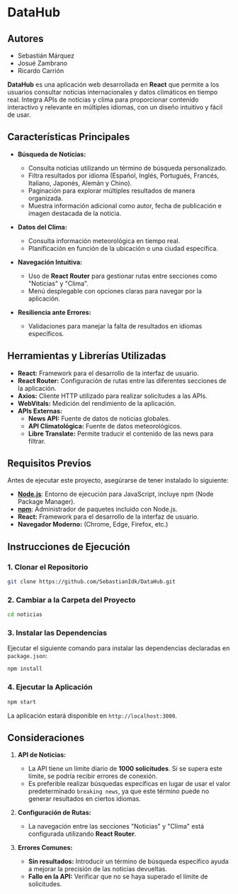 # DataHub
## Autores
- Sebastián Márquez
- Josué Zambrano
- Ricardo Carrión

**DataHub** es una aplicación web desarrollada en **React** que permite a los usuarios consultar noticias internacionales y datos climáticos en tiempo real. Integra APIs de noticias y clima para proporcionar contenido interactivo y relevante en múltiples idiomas, con un diseño intuitivo y fácil de usar.


## Características Principales
- **Búsqueda de Noticias:**
  - Consulta noticias utilizando un término de búsqueda personalizado.
  - Filtra resultados por idioma (Español, Inglés, Portugués, Francés, Italiano, Japonés, Alemán y Chino).
  - Paginación para explorar múltiples resultados de manera organizada.
  - Muestra información adicional como autor, fecha de publicación e imagen destacada de la noticia.

- **Datos del Clima:**
  - Consulta información meteorológica en tiempo real.
  - Planificación en función de la ubicación o una ciudad específica.

- **Navegación Intuitiva:**
  - Uso de **React Router** para gestionar rutas entre secciones como "Noticias" y "Clima".
  - Menú desplegable con opciones claras para navegar por la aplicación.

- **Resiliencia ante Errores:**
  - Validaciones para manejar la falta de resultados en idiomas específicos.

## Herramientas y Librerías Utilizadas
- **React:** Framework para el desarrollo de la interfaz de usuario.
- **React Router:** Configuración de rutas entre las diferentes secciones de la aplicación.
- **Axios:** Cliente HTTP utilizado para realizar solicitudes a las APIs.
- **WebVitals:** Medición del rendimiento de la aplicación.
- **APIs Externas:**
  - **News API:** Fuente de datos de noticias globales.
  - **API Climatológica:** Fuente de datos meteorológicos.
  - **Libre Translate:** Permite traducir el contenido de las news para filtrar.

## Requisitos Previos
Antes de ejecutar este proyecto, asegúrarse de tener instalado lo siguiente:
- [**Node.js**](https://nodejs.org/): Entorno de ejecución para JavaScript, incluye npm (Node Package Manager).
- [**npm**](https://www.npmjs.com/): Administrador de paquetes incluido con Node.js.
- **React:** Framework para el desarrollo de la interfaz de usuario.
- **Navegador Moderno:** (Chrome, Edge, Firefox, etc.)

## Instrucciones de Ejecución
### 1. Clonar el Repositorio
```bash
git clone https://github.com/SebastianIdk/DataHub.git
```
### 2. Cambiar a la Carpeta del Proyecto
```bash
cd noticias
```
### 3. Instalar las Dependencias
Ejecutar el siguiente comando para instalar las dependencias declaradas en `package.json`:
```bash
npm install
```
### 4. Ejecutar la Aplicación
```bash
npm start
```
La aplicación estará disponible en `http://localhost:3000`.

## Consideraciones
1. **API de Noticias:**
   - La API tiene un límite diario de **1000 solicitudes**. Si se supera este límite, se podría recibir errores de conexión.
   - Es preferible realizar búsquedas específicas en lugar de usar el valor predeterminado `breaking news`, ya que este término puede no generar resultados en ciertos idiomas.

2. **Configuración de Rutas:**
   - La navegación entre las secciones "Noticias" y "Clima" está configurada utilizando **React Router**.

3. **Errores Comunes:**
   - **Sin resultados:** Introducir un término de búsqueda específico ayuda a mejorar la precisión de las noticias devueltas.
   - **Fallo en la API:** Verificar que no se haya superado el límite de solicitudes.
